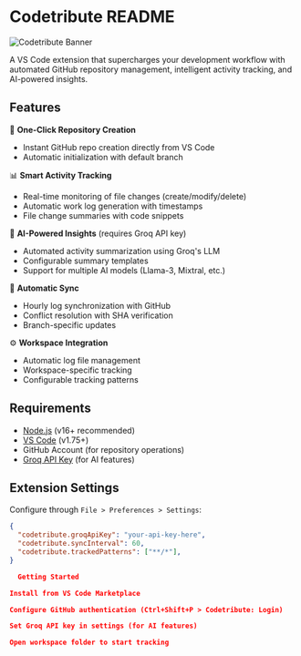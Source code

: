 # Codetribute README

![Codetribute Banner](images/banner.png) <!-- Add your banner image if available -->

A VS Code extension that supercharges your development workflow with automated GitHub repository management, intelligent activity tracking, and AI-powered insights.

## Features

🚀 **One-Click Repository Creation**
- Instant GitHub repo creation directly from VS Code
- Automatic initialization with default branch

📊 **Smart Activity Tracking**
- Real-time monitoring of file changes (create/modify/delete)
- Automatic work log generation with timestamps
- File change summaries with code snippets

🤖 **AI-Powered Insights** (requires Groq API key)
- Automated activity summarization using Groq's LLM
- Configurable summary templates
- Support for multiple AI models (Llama-3, Mixtral, etc.)

🔄 **Automatic Sync**
- Hourly log synchronization with GitHub
- Conflict resolution with SHA verification
- Branch-specific updates

⚙️ **Workspace Integration**
- Automatic log file management
- Workspace-specific tracking
- Configurable tracking patterns

## Requirements

- [Node.js](https://nodejs.org/) (v16+ recommended)
- [VS Code](https://code.visualstudio.com/) (v1.75+)
- GitHub Account (for repository operations)
- [Groq API Key](https://console.groq.com/) (for AI features)

## Extension Settings

Configure through `File > Preferences > Settings`:

```json
{
  "codetribute.groqApiKey": "your-api-key-here",
  "codetribute.syncInterval": 60,
  "codetribute.trackedPatterns": ["**/*"],
}

  Getting Started

Install from VS Code Marketplace

Configure GitHub authentication (Ctrl+Shift+P > Codetribute: Login)

Set Groq API key in settings (for AI features)

Open workspace folder to start tracking